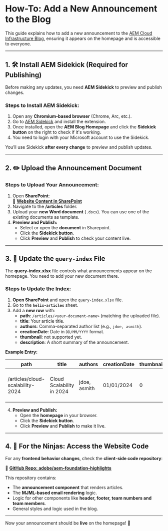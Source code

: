 # **How-To: Add a New Announcement to the Blog**  

This guide explains how to add a new announcement to the [AEM Cloud Infrastructure Blog](https://main--aem-foundation-highlights--adobe.hlx.page/), ensuring it appears on the homepage and is accessible to everyone.  

---

## **1. 🛠️ Install AEM Sidekick** (Required for Publishing)  

Before making any updates, you need **AEM Sidekick** to preview and publish changes.  

### **Steps to Install AEM Sidekick:**  
1. Open any **Chromium-based browser** (Chrome, Arc, etc.).
2. Go to [AEM Sidekick](https://chromewebstore.google.com/detail/aem-sidekick/igkmdomcgoebiipaifhmpfjhbjccggml) and install the extension.  
3. Once installed, open the **AEM Blog Homepage** and click the **Sidekick button** on the right to check if it's working.  
4. You need to login with your Microsoft account to use the Sidekick.

You’ll use Sidekick **after every change** to preview and publish updates.  

---

## **2. ✏️ Upload the Announcement Document**  

### **Steps to Upload Your Announcement:**  
1. Open **SharePoint**:  
   🔗 **[Website Content in SharePoint](https://adobe.sharepoint.com/:f:/r/sites/FCCSCloudServices/Shared%20Documents/website?csf=1&web=1&e=yjwSMG)**  
2. Navigate to the **/articles** folder.  
3. Upload your **new Word document** (`.docx`). You can use one of the existing documents as template.
4. **Preview and Publish:**
   - Select or open the **document** in Sharepoint.  
   - Click the **Sidekick button**.  
   - Click **Preview** and **Publish** to check your content live.  

---

## **3. 🔎 Update the `query-index` File**  

The **query-index.xlsx** file controls what announcements appear on the homepage. You need to add your new document there.  

### **Steps to Update the Index:**  
1. **Open SharePoint** and open the `query-index.xlsx` file.  
2. Go to the **`helix-articles`** sheet.  
3. Add a **new row** with:  
   - **path**: `/articles/<your-document-name>` (matching the uploaded file).  
   - **title**: Your article title.  
   - **authors**: Comma-separated author list (e.g., `jdoe, asmith`).  
   - **creationDate**: Date in `DD/MM/YYYY` format.  
   - **thumbnail**: not supported yet.  
   - **description**: A short summary of the announcement.  

**Example Entry:**  

| path                              | title                          | authors         | creationDate | thumbnail | description |
|-----------------------------------|--------------------------------|----------------|--------------|-----------|-------------|
| /articles/cloud-scalability-2024 | Cloud Scalability in 2024 | jdoe, asmith | 01/01/2024  | 0         | How we improved cloud scalability by 30% |
4. **Preview and Publish:**  
   - Open the **homepage** in your browser.  
   - Click the **Sidekick button**.  
   - Click **Preview** and **Publish** to make it live.  

---

## **4. 🥷 For the Ninjas: Access the Website Code**  

For any **frontend behavior changes**, check the **client-side code repository**:  

🔗 **[GitHub Repo: adobe/aem-foundation-highlights](https://github.com/adobe/aem-foundation-highlights)**  

This repository contains:  
- The **announcement component** that renders articles.  
- The **MJML-based email rendering** logic.
- Logic for other components like **header, footer, team numbers and team members**.
- General styles and logic used in the blog.

---

Now your announcement should be **live** on the homepage! 🚀